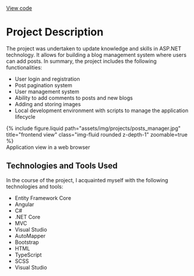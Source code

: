 <div class="links">
  <a href="https://github.com/Ziumper/Demo-Blog-Manager" class="btn btn-amber btn-sm z-depth-0" role="button">View code <i class="fa-brands fa-github"></i></a>
</div>

# Project Description

The project was undertaken to update knowledge and skills in ASP.NET technology. It allows for building a blog management system where users can add posts. In summary, the project includes the following functionalities:

- User login and registration
- Post pagination system
- User management system
- Ability to add comments to posts and new blogs
- Adding and storing images
- Local development environment with scripts to manage the application lifecycle

<div class="row justify-content-sm-center">
    <div class="col-sm-8 mt-3 mt-md-0">
        {% include figure.liquid path="assets/img/projects/posts_manager.jpg" title="frontend view" class="img-fluid rounded z-depth-1" zoomable=true %}
    </div>
</div>
<div class="caption">
     Application view in a web browser
</div>

## Technologies and Tools Used

In the course of the project, I acquainted myself with the following technologies and tools:

- Entity Framework Core
- Angular
- C#
- .NET Core
- MVC
- Visual Studio
- AutoMapper
- Bootstrap
- HTML
- TypeScript
- SCSS
- Visual Studio
